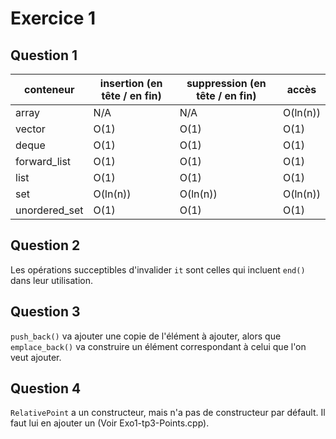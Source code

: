 # Exercice 1

## Question 1

| conteneur    | insertion (en tête / en fin) | suppression (en tête / en fin) | accès |
|--------------|-----------|----------|-----------|
| array        | N/A       | N/A      | O(ln(n))  |
| vector       | O(1)      | O(1)     | O(1)      |
| deque        | O(1)      | O(1)     | O(1)      |
| forward_list | O(1)      | O(1)     | O(1)      |
| list         | O(1)      | O(1)     | O(1)      |
| set          | O(ln(n))  | O(ln(n)) | O(ln(n))  |
| unordered_set| O(1)      | O(1)     | O(1)      |


## Question 2

Les opérations succeptibles d'invalider `it` sont celles qui incluent `end()` dans leur utilisation.


## Question 3

`push_back()` va ajouter une copie de l'élément à ajouter, alors que `emplace_back()` va construire un élément correspondant à celui que l'on veut ajouter.


## Question 4

`RelativePoint` a un constructeur, mais n'a pas de constructeur par défault. Il faut lui en ajouter un (Voir Exo1-tp3-Points.cpp).
